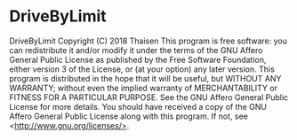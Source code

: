 # DriveByLimit
DriveByLimit     Copyright (C) 2018  Thaisen   This program is free software: you can redistribute it and/or modify     it under the terms of the GNU Affero General Public License as published     by the Free Software Foundation, either version 3 of the License, or     (at your option) any later version.      This program is distributed in the hope that it will be useful,     but WITHOUT ANY WARRANTY; without even the implied warranty of     MERCHANTABILITY or FITNESS FOR A PARTICULAR PURPOSE.  See the     GNU Affero General Public License for more details.      You should have received a copy of the GNU Affero General Public License     along with this program.  If not, see &lt;http://www.gnu.org/licenses/>.
